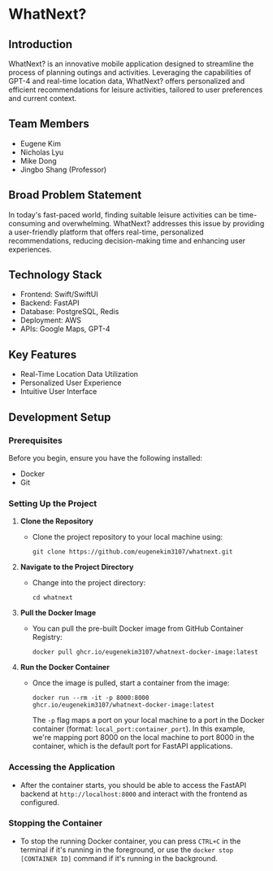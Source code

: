 # WhatNext?

## Introduction
WhatNext? is an innovative mobile application designed to streamline the process of planning outings and activities. Leveraging the capabilities of GPT-4 and real-time location data, WhatNext? offers personalized and efficient recommendations for leisure activities, tailored to user preferences and current context.

## Team Members
- Eugene Kim
- Nicholas Lyu
- Mike Dong
- Jingbo Shang (Professor)

## Broad Problem Statement
In today's fast-paced world, finding suitable leisure activities can be time-consuming and overwhelming. WhatNext? addresses this issue by providing a user-friendly platform that offers real-time, personalized recommendations, reducing decision-making time and enhancing user experiences.

## Technology Stack
- Frontend: Swift/SwiftUI
- Backend: FastAPI
- Database: PostgreSQL, Redis
- Deployment: AWS
- APIs: Google Maps, GPT-4

## Key Features
- Real-Time Location Data Utilization
- Personalized User Experience
- Intuitive User Interface

## Development Setup

### Prerequisites
Before you begin, ensure you have the following installed:
- Docker
- Git

### Setting Up the Project
1. **Clone the Repository**
   - Clone the project repository to your local machine using:
     ```
     git clone https://github.com/eugenekim3107/whatnext.git
     ```

2. **Navigate to the Project Directory**
   - Change into the project directory:
     ```
     cd whatnext
     ```

3. **Pull the Docker Image**
   - You can pull the pre-built Docker image from GitHub Container Registry:
     ```
     docker pull ghcr.io/eugenekim3107/whatnext-docker-image:latest
     ```

4. **Run the Docker Container**
   - Once the image is pulled, start a container from the image:
     ```
     docker run --rm -it -p 8000:8000 ghcr.io/eugenekim3107/whatnext-docker-image:latest
     ```
     The `-p` flag maps a port on your local machine to a port in the Docker container (format: `local_port:container_port`). In this example, we're mapping port 8000 on the local machine to port 8000 in the container, which is the default port for FastAPI applications.

### Accessing the Application
- After the container starts, you should be able to access the FastAPI backend at `http://localhost:8000` and interact with the frontend as configured.

### Stopping the Container
- To stop the running Docker container, you can press `CTRL+C` in the terminal if it's running in the foreground, or use the `docker stop [CONTAINER ID]` command if it's running in the background.
